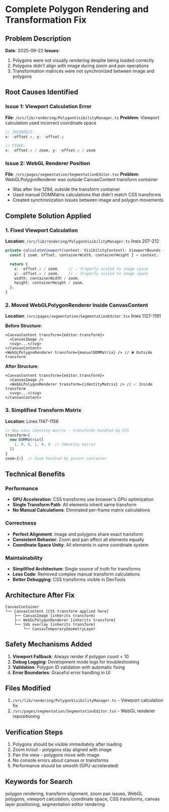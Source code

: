 # Complete Polygon Rendering and Transformation Fix

## Problem Description

**Date**: 2025-09-22
**Issues**:

1. Polygons were not visually rendering despite being loaded correctly
2. Polygons didn't align with image during zoom and pan operations
3. Transformation matrices were not synchronized between image and polygons

## Root Causes Identified

### Issue 1: Viewport Calculation Error

**File**: `/src/lib/rendering/PolygonVisibilityManager.ts`
**Problem**: Viewport calculation used incorrect coordinate space

```typescript
// INCORRECT:
x: -offset.x, y: -offset.y

// FIXED:
x: -offset.x / zoom, y: -offset.y / zoom
```

### Issue 2: WebGL Renderer Position

**File**: `/src/pages/segmentation/SegmentationEditor.tsx`
**Problem**: WebGLPolygonRenderer was outside CanvasContent transform container

- Was after line 1294, outside the transform container
- Used manual DOMMatrix calculations that didn't match CSS transforms
- Created synchronization issues between image and polygon movements

## Complete Solution Applied

### 1. Fixed Viewport Calculation

**Location**: `/src/lib/rendering/PolygonVisibilityManager.ts` lines 207-212

```typescript
private calculateViewport(context: VisibilityContext): ViewportBounds {
  const { zoom, offset, containerWidth, containerHeight } = context;

  return {
    x: -offset.x / zoom,    // ✅ Properly scaled to image space
    y: -offset.y / zoom,    // ✅ Properly scaled to image space
    width: containerWidth / zoom,
    height: containerHeight / zoom,
  };
}
```

### 2. Moved WebGLPolygonRenderer Inside CanvasContent

**Location**: `/src/pages/segmentation/SegmentationEditor.tsx` lines 1127-1191

**Before Structure**:

```tsx
<CanvasContent transform={editor.transform}>
  <CanvasImage />
  <svg>...</svg>
</CanvasContent>
<WebGLPolygonRenderer transform={manualDOMMatrix} /> // ❌ Outside transform
```

**After Structure**:

```tsx
<CanvasContent transform={editor.transform}>
  <CanvasImage />
  <WebGLPolygonRenderer transform={identityMatrix} /> // ✅ Inside transform
  <svg>...</svg>
</CanvasContent>
```

### 3. Simplified Transform Matrix

**Location**: Lines 1147-1156

```typescript
// Now uses identity matrix - transforms handled by CSS
transform={
  new DOMMatrix([
    1, 0, 0, 1, 0, 0  // Identity matrix
  ])
}
zoom={1}  // Zoom handled by parent container
```

## Technical Benefits

### Performance

- **GPU Acceleration**: CSS transforms use browser's GPU optimization
- **Single Transform Path**: All elements inherit same transform
- **No Manual Calculations**: Eliminated per-frame matrix calculations

### Correctness

- **Perfect Alignment**: Image and polygons share exact transform
- **Consistent Behavior**: Zoom and pan affect all elements equally
- **Coordinate Space Unity**: All elements in same coordinate system

### Maintainability

- **Simplified Architecture**: Single source of truth for transforms
- **Less Code**: Removed complex manual transform calculations
- **Better Debugging**: CSS transforms visible in DevTools

## Architecture After Fix

```
CanvasContainer
└── CanvasContent [CSS transform applied here]
    ├── CanvasImage [inherits transform]
    ├── WebGLPolygonRenderer [inherits transform]
    └── SVG overlay [inherits transform]
        └── CanvasTemporaryGeometryLayer
```

## Safety Mechanisms Added

1. **Viewport Fallback**: Always render if polygon count < 10
2. **Debug Logging**: Development mode logs for troubleshooting
3. **Validation**: Polygon ID validation with automatic fixing
4. **Error Boundaries**: Graceful error handling in UI

## Files Modified

1. `/src/lib/rendering/PolygonVisibilityManager.ts` - Viewport calculation fix
2. `/src/pages/segmentation/SegmentationEditor.tsx` - WebGL renderer repositioning

## Verification Steps

1. Polygons should be visible immediately after loading
2. Zoom in/out - polygons stay aligned with image
3. Pan the view - polygons move with image
4. No console errors about canvas or transforms
5. Performance should be smooth (GPU-accelerated)

## Keywords for Search

polygon rendering, transform alignment, zoom pan issues, WebGL polygons, viewport calculation, coordinate space, CSS transforms, canvas layer positioning, segmentation editor rendering
